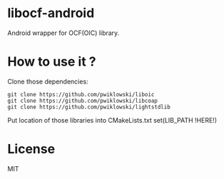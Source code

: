 # libocf-android
Android wrapper for OCF(OIC) library.

# How to use it ?
Clone those dependencies:
```
git clone https://github.com/pwiklowski/liboic
git clone https://github.com/pwiklowski/libcoap
git clone https://github.com/pwiklowski/lightstdlib
```

Put location of those libraries into CMakeLists.txt
set(LIB_PATH !HERE!)

# License 
MIT
